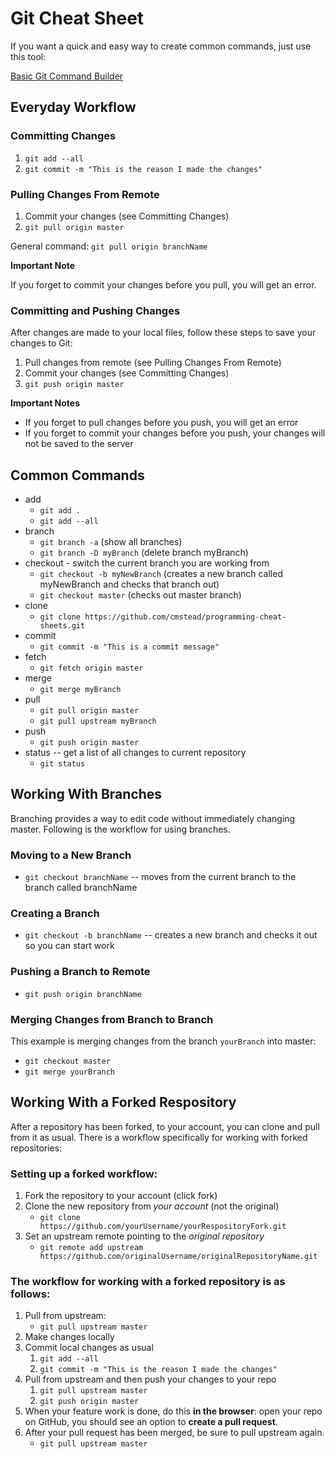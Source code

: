 # Git Cheat Sheet #

If you want a quick and easy way to create common commands, just use this tool:

[Basic Git Command Builder](https://cmstead.github.io/becoming-a-js-developer/developer-tools/git-command-builder.html)

## Everyday Workflow ##

### Committing Changes ###

1. `git add --all`
2. `git commit -m "This is the reason I made the changes"`

### Pulling Changes From Remote ###

1. Commit your changes (see Committing Changes)
1. `git pull origin master`

General command: `git pull origin branchName`

**Important Note**

If you forget to commit your changes before you pull, you will get an error.

### Committing and Pushing Changes ###

After changes are made to your local files, follow these steps to save your changes to Git:

1. Pull changes from remote (see Pulling Changes From Remote)
2. Commit your changes (see Committing Changes)
3. `git push origin master`

**Important Notes**

- If you forget to pull changes before you push, you will get an error
- If you forget to commit your changes before you push, your changes will not be saved to the server

## Common Commands ##

- add
    - `git add .`
    - `git add --all`
- branch
    - `git branch -a` (show all branches)
    - `git branch -D myBranch` (delete branch myBranch)
- checkout - switch the current branch you are working from
    - `git checkout -b myNewBranch` (creates a new branch called myNewBranch and checks that branch out)
    - `git checkout master` (checks out master branch)
- clone
    - `git clone https://github.com/cmstead/programming-cheat-sheets.git`
- commit
    - `git commit -m "This is a commit message"`
- fetch
    - `git fetch origin master`
- merge
    - `git merge myBranch`
- pull
    - `git pull origin master`
    - `git pull upstream myBranch`
- push
    - `git push origin master`
- status -- get a list of all changes to current repository
    - `git status`

## Working With Branches ##

Branching provides a way to edit code without immediately changing master. Following is the workflow for using branches.

### Moving to a New Branch ###

- `git checkout branchName` -- moves from the current branch to the branch called branchName

### Creating a Branch ###

- `git checkout -b branchName` -- creates a new branch and checks it out so you can start work

### Pushing a Branch to Remote ###

- `git push origin branchName`

### Merging Changes from Branch to Branch ###

This example is merging changes from the branch `yourBranch` into master:

- `git checkout master`
- `git merge yourBranch`

## Working With a Forked Respository ##

After a repository has been forked, to your account, you can clone and pull from it as usual. There is a workflow specifically for working with forked repositories:

### Setting up a forked workflow: ###

1. Fork the repository to your account (click fork)
2. Clone the new repository from *your account* (not the original)
    - `git clone https://github.com/yourUsername/yourRespositoryFork.git`
3. Set an upstream remote pointing to the *original repository*
    - `git remote add upstream https://github.com/originalUsername/originalRepositoryName.git`

### The workflow for working with a forked repository is as follows: ###

1. Pull from upstream:
    - `git pull upstream master`
2. Make changes locally
3. Commit local changes as usual
    1. `git add --all`
    2. `git commit -m "This is the reason I made the changes"`
4. Pull from upstream and then push your changes to your repo
    1. `git pull upstream master`
    2. `git push origin master`
5. When your feature work is done, do this **in the browser**: open your repo on GitHub, you should see an option to **create a pull request**.
6. After your pull request has been merged, be sure to pull upstream again.
    - `git pull upstream master`
    